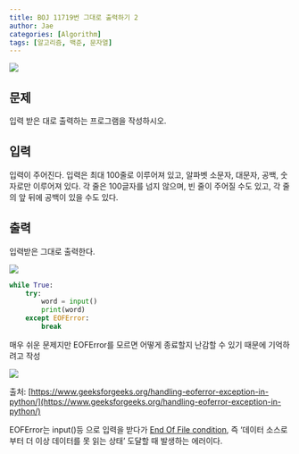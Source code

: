 ```yaml
---
title: BOJ 11719번 그대로 출력하기 2
author: Jae
categories: [Algorithm]
tags: [알고리즘, 백준, 문자열]
---
```


![](https://velog.velcdn.com/images/a87380/post/8701f7ff-1c63-4ba7-9e11-284df918d24c/image.png)

## 문제

입력 받은 대로 출력하는 프로그램을 작성하시오.

## 입력

입력이 주어진다. 입력은 최대 100줄로 이루어져 있고, 알파벳 소문자, 대문자, 공백, 숫자로만 이루어져 있다. 각 줄은 100글자를 넘지 않으며, 빈 줄이 주어질 수도 있고, 각 줄의 앞 뒤에 공백이 있을 수도 있다.

## 출력

입력받은 그대로 출력한다.

![](https://velog.velcdn.com/images/a87380/post/63e40e83-47b8-40db-9b8b-c80d6458a807/image.png)

```python
while True:
    try:
        word = input()
        print(word)
    except EOFError:
        break
```

매우 쉬운 문제지만 EOFError를 모르면 어떻게 종료할지 난감할 수 있기 때문에 기억하려고 작성

![](https://velog.velcdn.com/images/a87380/post/1f89c1cc-5cb9-4129-8e15-ca5a703094ca/image.png)

출처: [https://www.geeksforgeeks.org/handling-eoferror-exception-in-python/](https://www.geeksforgeeks.org/handling-eoferror-exception-in-python/)

EOFError는 input()등 으로 입력을 받다가 [End Of File condition](https://www.scaler.com/topics/python/exception-handling-in-python/), 즉 ‘데이터 소스로부터 더 이상 데이터를 못 읽는 상태’ 도달할 때 발생하는 에러이다.
